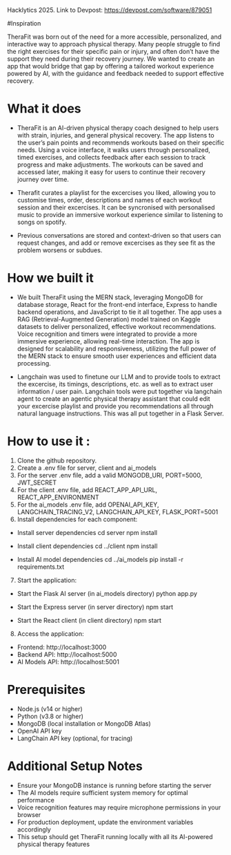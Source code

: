 Hacklytics 2025. Link to Devpost: https://devpost.com/software/879051

#Inspiration

TheraFit was born out of the need for a more accessible, personalized, and interactive way to approach physical therapy. Many people struggle to find the right exercises for their specific pain or injury, and often don’t have the support they need during their recovery journey. We wanted to create an app that would bridge that gap by offering a tailored workout experience powered by AI, with the guidance and feedback needed to support effective recovery.

# What it does

- TheraFit is an AI-driven physical therapy coach designed to help users with strain, injuries, and general physical recovery. The app listens to the user’s pain points and recommends workouts based on their specific needs. Using a voice interface, it walks users through personalized, timed exercises, and collects feedback after each session to track progress and make adjustments. The workouts can be saved and accessed later, making it easy for users to continue their recovery journey over time.

- Therafit curates a playlist for the excercises you liked, allowing you to customise times, order, descriptions and names of each workout session and their excercises. It can be syncronised with personalised music to provide an immersive workout experience similar to listening to songs on spotify.

- Previous conversations are stored and context-driven so that users can request changes, and add or remove excercises as they see fit as the problem worsens or subdues.  

# How we built it

- We built TheraFit using the MERN stack, leveraging MongoDB for database storage, React for the front-end interface, Express to handle backend operations, and JavaScript to tie it all together. The app uses a RAG (Retrieval-Augmented Generation) model trained on Kaggle datasets to deliver personalized, effective workout recommendations. Voice recognition and timers were integrated to provide a more immersive experience, allowing real-time interaction. The app is designed for scalability and responsiveness, utilizing the full power of the MERN stack to ensure smooth user experiences and efficient data processing.

- Langchain was used to finetune our LLM and to provide tools to extract the excercise, its timings, descriptions, etc. as well as to extract user information / user pain. Langchain tools were put together via langchain agent to create an agentic physical therapy assistant that could edit your excercise playlist and provide you recommendations all through natural language instructions. This was all put together in a Flask Server.

# How to use it : 

1) Clone the github repository.
2) Create a .env file for server, client and ai_models
3) For the server .env file, add a valid MONGODB_URI, PORT=5000, JWT_SECRET
4) For the client .env file, add REACT_APP_API_URL, REACT_APP_ENVIRONMENT
5) For the ai_models .env file, add OPENAI_API_KEY, LANGCHAIN_TRACING_V2, LANGCHAIN_API_KEY, FLASK_PORT=5001
6) Install dependencies for each component:

- Install server dependencies
cd server
npm install

- Install client dependencies
cd ../client
npm install

- Install AI model dependencies
cd ../ai_models
pip install -r requirements.txt

7) Start the application:

- Start the Flask AI server (in ai_models directory)
python app.py

- Start the Express server (in server directory)
npm start

- Start the React client (in client directory)
npm start

8) Access the application:
- Frontend: http://localhost:3000
- Backend API: http://localhost:5000
- AI Models API: http://localhost:5001

# Prerequisites
- Node.js (v14 or higher)
- Python (v3.8 or higher)
- MongoDB (local installation or MongoDB Atlas)
- OpenAI API key
- LangChain API key (optional, for tracing)

# Additional Setup Notes
- Ensure your MongoDB instance is running before starting the server
- The AI models require sufficient system memory for optimal performance
- Voice recognition features may require microphone permissions in your browser
- For production deployment, update the environment variables accordingly
- This setup should get TheraFit running locally with all its AI-powered physical therapy features
